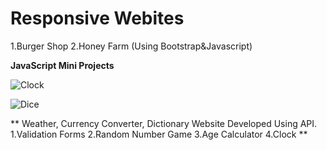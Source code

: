# Responsive Webites
1.Burger Shop
2.Honey Farm (Using Bootstrap&Javascript)

**JavaScript Mini Projects**

![Clock](https://user-images.githubusercontent.com/118243482/206968872-aa8b7fdd-c9d5-4442-8ef8-1d119d369dde.jpg)

![Dice](https://user-images.githubusercontent.com/118243482/206969119-828788f1-5302-4879-96fd-c3c1887822b2.jpg)

**
Weather, Currency Converter, Dictionary Website Developed Using API.
1.Validation Forms
2.Random Number Game
3.Age Calculator
4.Clock
**
